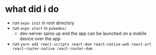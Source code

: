 # what did i do

- run `expo init` in root directory
- run `expo start` in `pokedex/`
    - dev-server spins up and the app can be launched on a mobile device over the app
- run `yarn add react-scripts react-dom react-native-web react-art react-router-native react-router-dom`